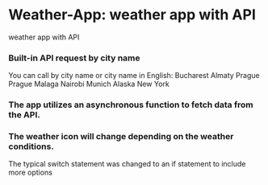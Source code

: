 # Weather-App: weather app with API

weather app with API


### Built-in API request by city name

You can call by city name or city name in English:
Bucharest Almaty Prague Prague Malaga Nairobi Munich Alaska New York

### The app utilizes an asynchronous function to fetch data from the API.

### The weather icon will change depending on the weather conditions.

The typical switch statement was changed to an if statement to include more options

